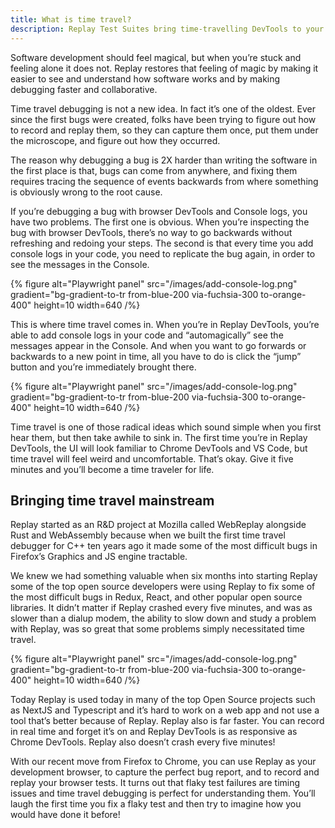 ```yaml
---
title: What is time travel?
description: Replay Test Suites bring time-travelling DevTools to your existing Cypress, Playwright or any other test suites
---
```


Software development should feel magical, but when you’re stuck and feeling alone it does not. Replay restores that feeling of magic by making it easier to see and understand how software works and by making debugging faster and collaborative.

Time travel debugging is not a new idea. In fact it’s one of the oldest. Ever since the first bugs were created, folks have been trying to figure out how to record and replay them, so they can capture them once, put them under the microscope, and figure out how they occurred.

The reason why debugging a bug is 2X harder than writing the software in the first place is that, bugs can come from anywhere, and fixing them requires tracing the sequence of events backwards from where something is obviously wrong to the root cause.

If you’re debugging a bug with browser DevTools and Console logs, you have two problems. The first one is obvious. When you’re inspecting the bug with browser DevTools, there’s no way to go backwards without refreshing and redoing your steps. The second is that every time you add console logs in your code, you need to replicate the bug again, in order to see the messages in the Console.

{% figure
    alt="Playwright panel"
    src="/images/add-console-log.png"
    gradient="bg-gradient-to-tr from-blue-200 via-fuchsia-300 to-orange-400"
    height=10
    width=640
/%}

This is where time travel comes in. When you’re in Replay DevTools, you’re able to add console logs in your code and “automagically” see the messages appear in the Console. And when you want to go forwards or backwards to a new point in time, all you have to do is click the “jump” button and you’re immediately brought there.

{% figure
    alt="Playwright panel"
    src="/images/add-console-log.png"
    gradient="bg-gradient-to-tr from-blue-200 via-fuchsia-300 to-orange-400"
    height=10
    width=640
/%}

Time travel is one of those radical ideas which sound simple when you first hear them, but then take awhile to sink in. The first time you’re in Replay DevTools, the UI will look familiar to Chrome DevTools and VS Code, but time travel will feel weird and uncomfortable. That’s okay. Give it five minutes and you’ll become a time traveler for life.

## Bringing time travel mainstream

Replay started as an R&D project at Mozilla called WebReplay alongside Rust and WebAssembly because when we built the first time travel debugger for C++ ten years ago it made some of the most difficult bugs in Firefox’s Graphics and JS engine tractable.

We knew we had something valuable when six months into starting Replay some of the top open source developers were using Replay to fix some of the most difficult bugs in Redux, React, and other popular open source libraries. It didn’t matter if Replay crashed every five minutes, and was as slower than a dialup modem, the ability to slow down and study a problem with Replay, was so great that some problems simply necessitated time travel.

{% figure
    alt="Playwright panel"
    src="/images/add-console-log.png"
    gradient="bg-gradient-to-tr from-blue-200 via-fuchsia-300 to-orange-400"
    height=10
    width=640
/%}

Today Replay is used today in many of the top Open Source projects such as NextJS and  Typescript and it’s hard to work on a web app and not use a tool that’s better because of Replay. Replay also is far faster. You can record in real time and forget it’s on and Replay DevTools is as responsive as Chrome DevTools. Replay also doesn’t crash every five minutes!

With our recent move from Firefox to Chrome, you can use Replay as your development browser, to capture the perfect bug report, and to record and replay your browser tests. It turns out that flaky test failures are timing issues and time travel debugging is perfect for understanding them. You’ll laugh the first time you fix a flaky test and then try to imagine how you would have done it before!